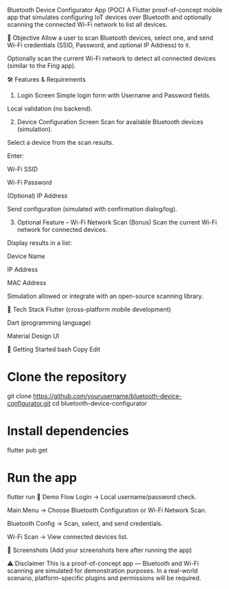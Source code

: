 Bluetooth Device Configurator App (POC)
A Flutter proof-of-concept mobile app that simulates configuring IoT devices over Bluetooth and optionally scanning the connected Wi-Fi network to list all devices.

🎯 Objective
Allow a user to scan Bluetooth devices, select one, and send Wi-Fi credentials (SSID, Password, and optional IP Address) to it.

Optionally scan the current Wi-Fi network to detect all connected devices (similar to the Fing app).

🛠 Features & Requirements
1. Login Screen
Simple login form with Username and Password fields.

Local validation (no backend).

2. Device Configuration Screen
Scan for available Bluetooth devices (simulation).

Select a device from the scan results.

Enter:

Wi-Fi SSID

Wi-Fi Password

(Optional) IP Address

Send configuration (simulated with confirmation dialog/log).

3. Optional Feature – Wi-Fi Network Scan (Bonus)
Scan the current Wi-Fi network for connected devices.

Display results in a list:

Device Name

IP Address

MAC Address

Simulation allowed or integrate with an open-source scanning library.

📱 Tech Stack
Flutter (cross-platform mobile development)

Dart (programming language)

Material Design UI

🚀 Getting Started
bash
Copy
Edit
# Clone the repository
git clone https://github.com/yourusername/bluetooth-device-configurator.git
cd bluetooth-device-configurator

# Install dependencies
flutter pub get

# Run the app
flutter run
📌 Demo Flow
Login → Local username/password check.

Main Menu → Choose Bluetooth Configuration or Wi-Fi Network Scan.

Bluetooth Config → Scan, select, and send credentials.

Wi-Fi Scan → View connected devices list.

📸 Screenshots
(Add your screenshots here after running the app)

⚠️ Disclaimer
This is a proof-of-concept app — Bluetooth and Wi-Fi scanning are simulated for demonstration purposes. In a real-world scenario, platform-specific plugins and permissions will be required.
